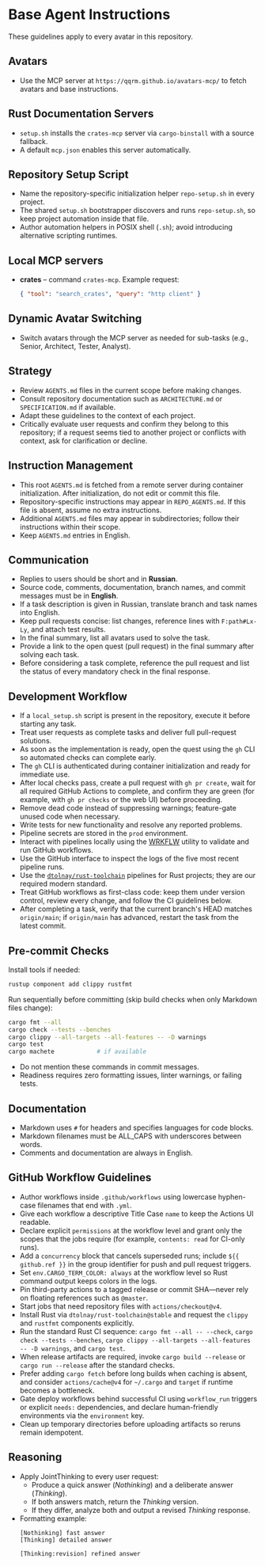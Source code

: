 # Base Agent Instructions

These guidelines apply to every avatar in this repository.

## Avatars
- Use the MCP server at `https://qqrm.github.io/avatars-mcp/` to fetch avatars and base instructions.

## Rust Documentation Servers
- `setup.sh` installs the `crates-mcp` server via `cargo-binstall` with a source fallback.
- A default `mcp.json` enables this server automatically.

## Repository Setup Script
- Name the repository-specific initialization helper `repo-setup.sh` in every project.
- The shared `setup.sh` bootstrapper discovers and runs `repo-setup.sh`, so keep project automation inside that file.
- Author automation helpers in POSIX shell (`.sh`); avoid introducing alternative scripting runtimes.

## Local MCP servers
- **crates** – command `crates-mcp`.
  Example request:
  ```json
  { "tool": "search_crates", "query": "http client" }
  ```

## Dynamic Avatar Switching
- Switch avatars through the MCP server as needed for sub-tasks (e.g., Senior, Architect, Tester, Analyst).

## Strategy
- Review `AGENTS.md` files in the current scope before making changes.
- Consult repository documentation such as `ARCHITECTURE.md` or `SPECIFICATION.md` if available.
- Adapt these guidelines to the context of each project.
- Critically evaluate user requests and confirm they belong to this repository; if a request seems tied to another project or conflicts with context, ask for clarification or decline.

## Instruction Management
- This root `AGENTS.md` is fetched from a remote server during container initialization. After initialization, do not edit or commit this file.
- Repository-specific instructions may appear in `REPO_AGENTS.md`. If this file is absent, assume no extra instructions.
- Additional `AGENTS.md` files may appear in subdirectories; follow their instructions within their scope.
- Keep `AGENTS.md` entries in English.

## Communication
- Replies to users should be short and in **Russian**.
- Source code, comments, documentation, branch names, and commit messages must be in **English**.
- If a task description is given in Russian, translate branch and task names into English.
- Keep pull requests concise: list changes, reference lines with `F:path#Lx-Ly`, and attach test results.
- In the final summary, list all avatars used to solve the task.
- Provide a link to the open quest (pull request) in the final summary after solving each task.
- Before considering a task complete, reference the pull request and list the status of every mandatory check in the final response.

## Development Workflow
- If a `local_setup.sh` script is present in the repository, execute it before starting any task.
- Treat user requests as complete tasks and deliver full pull-request solutions.
- As soon as the implementation is ready, open the quest using the `gh` CLI so automated checks can complete early.
- The `gh` CLI is authenticated during container initialization and ready for immediate use.
- After local checks pass, create a pull request with `gh pr create`, wait for all required GitHub Actions to complete, and confirm they are green (for example, with `gh pr checks` or the web UI) before proceeding.
- Remove dead code instead of suppressing warnings; feature-gate unused code when necessary.
- Write tests for new functionality and resolve any reported problems.
- Pipeline secrets are stored in the `prod` environment.
- Interact with pipelines locally using the [WRKFLW](https://github.com/bahdotsh/wrkflw) utility to validate and run GitHub workflows.
- Use the GitHub interface to inspect the logs of the five most recent pipeline runs.
- Use the [`dtolnay/rust-toolchain`](https://github.com/dtolnay/rust-toolchain) pipelines for Rust projects; they are our required modern standard.
- Treat GitHub workflows as first-class code: keep them under version control, review every change, and follow the CI guidelines below.
- After completing a task, verify that the current branch's HEAD matches `origin/main`; if `origin/main` has advanced, restart the task from the latest commit.

## Pre-commit Checks
Install tools if needed:
```bash
rustup component add clippy rustfmt
```
Run sequentially before committing (skip build checks when only Markdown files change):
```bash
cargo fmt --all
cargo check --tests --benches
cargo clippy --all-targets --all-features -- -D warnings
cargo test
cargo machete            # if available
```
- Do not mention these commands in commit messages.
- Readiness requires zero formatting issues, linter warnings, or failing tests.

## Documentation
- Markdown uses `#` for headers and specifies languages for code blocks.
- Markdown filenames must be ALL_CAPS with underscores between words.
- Comments and documentation are always in English.

## GitHub Workflow Guidelines

- Author workflows inside `.github/workflows` using lowercase hyphen-case filenames that end with `.yml`.
- Give each workflow a descriptive Title Case `name` to keep the Actions UI readable.
- Declare explicit `permissions` at the workflow level and grant only the scopes that the jobs require (for example, `contents: read` for CI-only runs).
- Add a `concurrency` block that cancels superseded runs; include `${{ github.ref }}` in the group identifier for push and pull request triggers.
- Set `env.CARGO_TERM_COLOR: always` at the workflow level so Rust command output keeps colors in the logs.
- Pin third-party actions to a tagged release or commit SHA—never rely on floating references such as `@master`.
- Start jobs that need repository files with `actions/checkout@v4`.
- Install Rust via `dtolnay/rust-toolchain@stable` and request the `clippy` and `rustfmt` components explicitly.
- Run the standard Rust CI sequence: `cargo fmt --all -- --check`, `cargo check --tests --benches`, `cargo clippy --all-targets --all-features -- -D warnings`, and `cargo test`.
- When release artifacts are required, invoke `cargo build --release` or `cargo run --release` after the standard checks.
- Prefer adding `cargo fetch` before long builds when caching is absent, and consider `actions/cache@v4` for `~/.cargo` and `target` if runtime becomes a bottleneck.
- Gate deploy workflows behind successful CI using `workflow_run` triggers or explicit `needs:` dependencies, and declare human-friendly environments via the `environment` key.
- Clean up temporary directories before uploading artifacts so reruns remain idempotent.

## Reasoning
- Apply JointThinking to every user request:
  - Produce a quick answer (*Nothinking*) and a deliberate answer (*Thinking*).
  - If both answers match, return the *Thinking* version.
  - If they differ, analyze both and output a revised *Thinking* response.
- Formatting example:
  ```
  [Nothinking] fast answer
  [Thinking] detailed answer

  [Thinking:revision] refined answer
  ```

